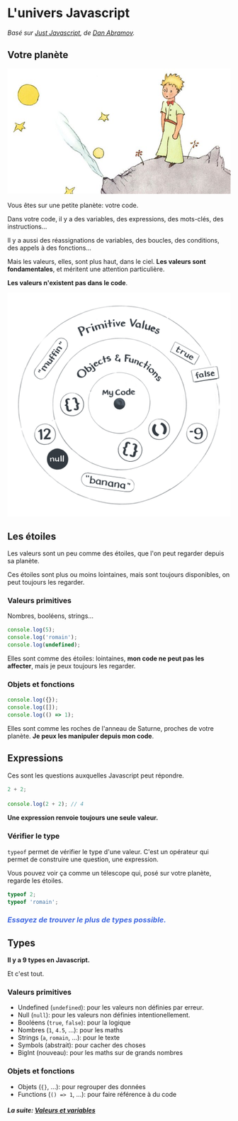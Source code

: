 # L'univers Javascript

_Basé sur [Just Javascript](https://justjavascript.com/), de [Dan Abramov](https://twitter.com/dan_abramov)._

## Votre planète

![Le petit Prince](../../images/little_prince.jpg)

Vous êtes sur une petite planète: votre code.

Dans votre code, il y a des variables, des expressions, des mots-clés, des instructions...

Il y a aussi des réassignations de variables, des boucles, des conditions, des appels à des fonctions...

Mais les valeurs, elles, sont plus haut, dans le ciel. **Les valeurs sont fondamentales**, et méritent une attention particulière.

**Les valeurs n'existent pas dans le code**.

[![L'univers Javascript](../../images/universe.png)](https://illustrated.dev/)

## Les étoiles

Les valeurs sont un peu comme des étoiles, que l'on peut regarder depuis sa planète.

Ces étoiles sont plus ou moins lointaines, mais sont toujours disponibles, on peut toujours les regarder.

### Valeurs primitives

Nombres, booléens, strings...

```js
console.log(5);
console.log('romain');
console.log(undefined);
```

Elles sont comme des étoiles: lointaines, **mon code ne peut pas les affecter**, mais je peux toujours les regarder.

### Objets et fonctions

```js
console.log({});
console.log([]);
console.log(() => 1);
```

Elles sont comme les roches de l'anneau de Saturne, proches de votre planète. **Je peux les manipuler depuis mon code**.

## Expressions

Ces sont les questions auxquelles Javascript peut répondre.

```js
2 + 2;

console.log(2 + 2); // 4
```

**Une expression renvoie toujours une seule valeur.**

### Vérifier le type

`typeof` permet de vérifier le type d'une valeur. C'est un opérateur qui permet de construire une question, une expression.

Vous pouvez voir ça comme un télescope qui, posé sur votre planète, regarde les étoiles.

```js
typeof 2;
typeof 'romain';
```

### _<span style="color:royalblue">Essayez de trouver le plus de types possible.</span>_

## Types

**Il y a 9 types en Javascript.**

Et c'est tout.

### Valeurs primitives

- Undefined (`undefined`): pour les valeurs non définies par erreur.
- Null (`null`): pour les valeurs non définies intentionellement.
- Booléens (`true`, `false`): pour la logique
- Nombres (`1`, `4.5`, ...): pour les maths
- Strings (`a`, `romain`, ...): pour le texte
- Symbols (abstrait): pour cacher des choses
- BigInt (nouveau): pour les maths sur de grands nombres

### Objets et fonctions

- Objets (`{}`, ...): pour regrouper des données
- Functions (`() => 1`, ...): pour faire référence à du code

#### _La suite: [Valeurs et variables](./1-3_variables.md)_
